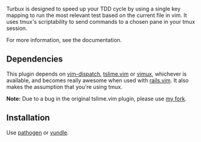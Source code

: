 Turbux is designed to speed up your TDD cycle by using a single key
mapping to run the most relevant test based on the current file in vim.
It uses tmux's scriptability to send commands to a chosen pane in your
tmux session.

For more information, see the documentation.


Dependencies
------------

This plugin depends on [vim-dispatch][7], [tslime.vim][1] or [vimux][2],
whichever is available, and becomes really awesome when used with
[rails.vim][3]. It also makes the assumption that you're using tmux.

**Note:** Due to a bug in the original tslime.vim plugin, please use 
[my fork][4].


Installation
------------

Use [pathogen][5] or [vundle][6].

[1]: https://github.com/jgdavey/tslime.vim
[2]: https://github.com/benmills/vimux
[3]: https://github.com/tpope/vim-rails
[4]: https://github.com/jgdavey/tslime.vim
[5]: https://github.com/tpope/vim-pathogen
[6]: https://github.com/gmarik/vundle
[7]: https://github.com/tpope/vim-dispatch
